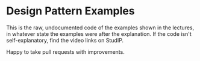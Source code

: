 # Design Pattern Examples

This is the raw, undocumented code of the examples shown in the lectures, in whatever state the examples were after the explanation. If the code isn't self-explanatory, find the video links on StudIP.

Happy to take pull requests with improvements.

